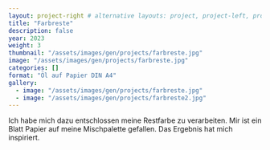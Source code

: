 ```yaml
---
layout: project-right # alternative layouts: project, project-left, project-right, project-top
title: "Farbreste"
description: false
year: 2023
weight: 3
thumbnail: "/assets/images/gen/projects/farbreste.jpg"
image: "/assets/images/gen/projects/farbreste.jpg"
categories: []
format: "Öl auf Papier DIN A4"
gallery:
  - image: "/assets/images/gen/projects/farbreste.jpg"
  - image: "/assets/images/gen/projects/farbreste2.jpg"
---
```


Ich habe mich dazu entschlossen meine Restfarbe zu verarbeiten. Mir ist ein Blatt Papier auf meine Mischpalette gefallen. Das Ergebnis hat mich inspiriert.